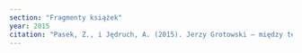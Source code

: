 ```yaml
---
section: "Fragmenty książek"
year: 2015
citation: "Pasek, Z., i Jędruch, A. (2015). Jerzy Grotowski – między teatrem, duchowością a religią. W H. Grzymała-Moszczyńska i D. Motak (red.), Religia. Religijność. Duchowość (s. 77-88). Kraków."
---
```

